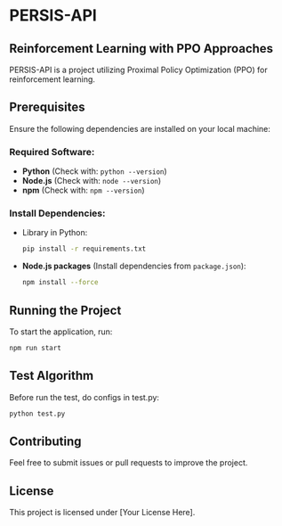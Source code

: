# PERSIS-API

## Reinforcement Learning with PPO Approaches
PERSIS-API is a project utilizing Proximal Policy Optimization (PPO) for reinforcement learning.

## Prerequisites
Ensure the following dependencies are installed on your local machine:

### Required Software:
- **Python** (Check with: `python --version`)
- **Node.js** (Check with: `node --version`)
- **npm** (Check with: `npm --version`)

### Install Dependencies:
- Library in Python:
  ```sh
  pip install -r requirements.txt
  ```
- **Node.js packages** (Install dependencies from `package.json`):
  ```sh
  npm install --force
  ```

## Running the Project
To start the application, run:
```sh
npm run start
```

## Test Algorithm
Before run the test, do configs in test.py:
```sh
python test.py
```

## Contributing
Feel free to submit issues or pull requests to improve the project.

## License
This project is licensed under [Your License Here].

